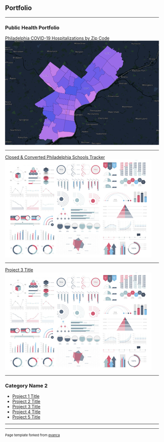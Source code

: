 ## Portfolio

---

### Public Health Portfolio

[Philadelphia COVID-19 Hospitalizations by Zip Code](https://ns13.github.io/PolicySpatial/sample_page)
<img src="images/Screen Shot 2021-11-20 at 6.24.34 PM.png?raw=true"/>

---
[Closed & Converted Philadelphia Schools Tracker](https://ns13.github.io/PolicySpatial/Project2.html)
<img src="images/dummy_thumbnail.jpg?raw=true"/>

---
[Project 3 Title](http://example.com/)
<img src="images/dummy_thumbnail.jpg?raw=true"/>

---

### Category Name 2

- [Project 1 Title](http://example.com/)
- [Project 2 Title](http://example.com/)
-  [Project 3 Title](http://example.com/)
- [Project 4 Title](http://example.com/)
- [Project 5 Title](http://example.com/)
---




---
<p style="font-size:11px">Page template forked from <a href="https://github.com/evanca/quick-portfolio">evanca</a></p>
<!-- Remove above link if you don't want to attibute -->

